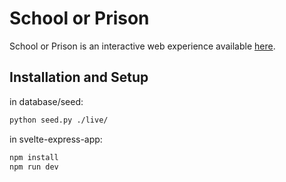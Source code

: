 # School or Prison

School or Prison is an interactive web experience available [here](www.schoolprisons.com).

## Installation and Setup

in database/seed:
```bash
python seed.py ./live/
```
in svelte-express-app:
```bash
npm install
npm run dev
```
